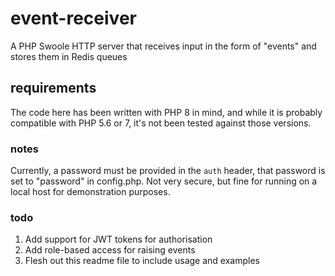 # event-receiver
A PHP Swoole HTTP server that receives input in the form of "events" and stores them in Redis queues

## requirements
The code here has been written with PHP 8 in mind, and while it is probably compatible with PHP 5.6 or 7, it's not been tested against those versions.

### notes
Currently, a password must be provided in the `auth` header, that password is set to "password" in config.php.  Not very secure, but fine for running on a local host for demonstration purposes.

### todo
1. Add support for JWT tokens for authorisation
2. Add role-based access for raising events
3. Flesh out this readme file to include usage and examples
